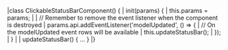 <framework-specific-section frameworks="javascript">
<snippet transform={false}>
|class ClickableStatusBarComponent() {
|  init(params) {
|    this.params = params;
|
|    // Remember to remove the event listener when the component is destroyed
|    params.api.addEventListener('modelUpdated', () => {
|        // On the modelUpdated event rows will be available
|        this.updateStatusBar();
|    });
|  }
|  
|   updateStatusBar() { ... }
|}
</snippet>
</framework-specific-section>
